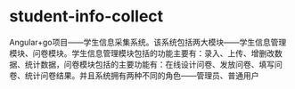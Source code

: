 # student-info-collect
Angular+go项目——学生信息采集系统。该系统包括两大模块——学生信息管理模块、问卷模块。学生信息管理模块包括的功能主要有：录入、上传、增删改数据、统计数据，问卷模块包括的主要功能有：在线设计问卷、发放问卷、填写问卷、统计问卷结果。并且系统拥有两种不同的角色——管理员、普通用户
